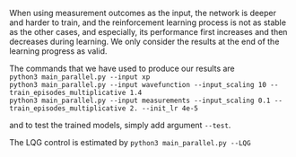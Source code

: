 When using measurement outcomes as the input, the network is deeper and harder to train, and the reinforcement learning process is not as stable as the other cases, and especially, its performance first increases and then decreases during learning. We only consider the results at the end of the learning progress as valid. 

The commands that we have used to produce our results are\
```python3 main_parallel.py --input xp```\
```python3 main_parallel.py --input wavefunction --input_scaling 10 --train_episodes_multiplicative 1.4```\
```python3 main_parallel.py --input measurements --input_scaling 0.1 --train_episodes_multiplicative 2. --init_lr 4e-5```

and to test the trained models, simply add argument ```--test```.

The LQG control is estimated by ```python3 main_parallel.py --LQG```

